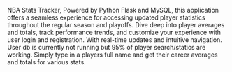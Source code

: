 NBA Stats Tracker, Powered by Python Flask and MySQL, this application offers a seamless experience for accessing updated player statistics throughout the regular season and playoffs. Dive deep into player averages and totals, track performance trends, and customize your experience with user login and registration. With real-time updates and intuitive navigation. User db is currently not running but 95% of player search/statics are working. Simply type in a players full name and get their career averages and totals for various stats.
